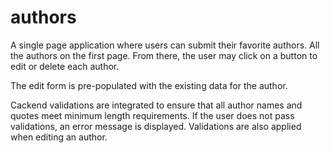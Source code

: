 # authors

A single page application where users can submit their favorite authors. All the authors on the first page. From there, the user may click on a button to edit or delete each author.

The edit form is pre-populated with the existing data for the author.

Cackend validations are integrated to ensure that all author names and quotes meet minimum length requirements. If the user does not pass validations, an error message is displayed. Validations are also applied when editing an author.
